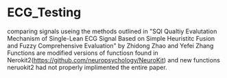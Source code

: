 # ECG_Testing
comparing signals useing the methods outlined in "SQI Qualtiy Evalutation Mechanism of Single-Lean ECG Signal Based on Simple Heuristitc Fusion and Fuzzy Comprehensive Evaluation" by Zhidong Zhao and Yefei Zhang
Functions are modified versions of functiosn found in Nerokit2(https://github.com/neuropsychology/NeuroKit) and new functions neruokit2 had not properly implimented the entire paper.
